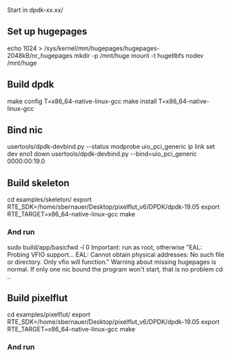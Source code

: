 
Start in dpdk-xx.xx/

## Set up hugepages
echo 1024 > /sys/kernel/mm/hugepages/hugepages-2048kB/nr_hugepages
mkdir -p /mnt/huge
mount -t hugetlbfs nodev /mnt/huge


## Build dpdk
make config T=x86_64-native-linux-gcc
make install T=x86_64-native-linux-gcc


## Bind nic
usertools/dpdk-devbind.py --status
modprobe uio_pci_generic
ip link set dev eno1 down
usertools/dpdk-devbind.py --bind=uio_pci_generic 0000:00:19.0


## Build skeleton
cd examples/skeleton/
export RTE_SDK=/home/sbernauer/Desktop/pixelflut_v6/DPDK/dpdk-19.05
export RTE_TARGET=x86_64-native-linux-gcc
make
### And run
sudo build/app/basicfwd -l 0
Important: run as root, otherwise "EAL: Probing VFIO support... EAL: Cannot obtain physical addresses: No such file or directory. Only vfio will function."
Warning about missing hugepages is normal.
If only one nic bound the program won't start, that is no problem
cd ..


## Build pixelflut
cd examples/pixelflut/
export RTE_SDK=/home/sbernauer/Desktop/pixelflut_v6/DPDK/dpdk-19.05
export RTE_TARGET=x86_64-native-linux-gcc
make

### And run

